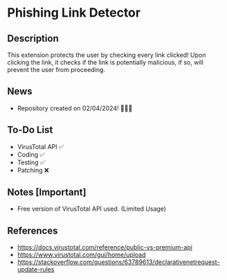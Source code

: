 # **Phishing Link Detector**

## **Description**

This extension protects the user by checking every link clicked! Upon clicking the link, it checks if the link is potentially malicious, if so, will prevent the user from proceeding.

## **News**

- Repository created on 02/04/2024! 🎉🎉🎉

## **To-Do List**

- VirusTotal API ✅
- Coding ✅
- Testing ✅
- Patching ❌

## **Notes [Important]**

- Free version of VirusTotal API used. (Limited Usage)

## **References**

- https://docs.virustotal.com/reference/public-vs-premium-api
- https://www.virustotal.com/gui/home/upload
- https://stackoverflow.com/questions/63789613/declarativenetrequest-update-rules

